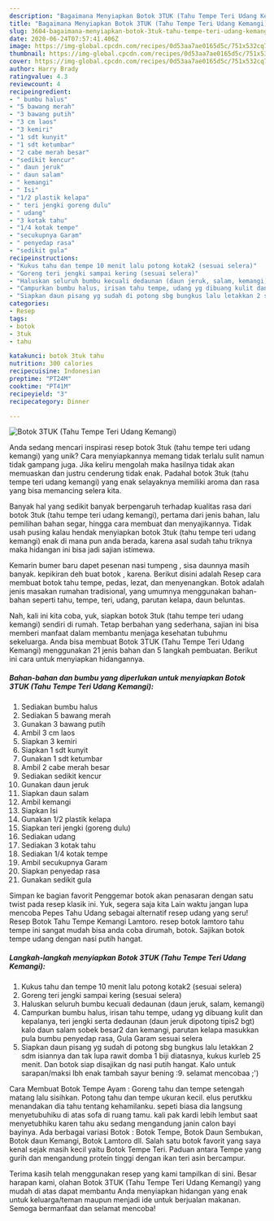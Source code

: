 ```yaml
---
description: "Bagaimana Menyiapkan Botok 3TUK (Tahu Tempe Teri Udang Kemangi), Bikin Ngiler"
title: "Bagaimana Menyiapkan Botok 3TUK (Tahu Tempe Teri Udang Kemangi), Bikin Ngiler"
slug: 3604-bagaimana-menyiapkan-botok-3tuk-tahu-tempe-teri-udang-kemangi-bikin-ngiler
date: 2020-06-24T07:57:41.406Z
image: https://img-global.cpcdn.com/recipes/0d53aa7ae0165d5c/751x532cq70/botok-3tuk-tahu-tempe-teri-udang-kemangi-foto-resep-utama.jpg
thumbnail: https://img-global.cpcdn.com/recipes/0d53aa7ae0165d5c/751x532cq70/botok-3tuk-tahu-tempe-teri-udang-kemangi-foto-resep-utama.jpg
cover: https://img-global.cpcdn.com/recipes/0d53aa7ae0165d5c/751x532cq70/botok-3tuk-tahu-tempe-teri-udang-kemangi-foto-resep-utama.jpg
author: Harry Brady
ratingvalue: 4.3
reviewcount: 4
recipeingredient:
- " bumbu halus"
- "5 bawang merah"
- "3 bawang putih"
- "3 cm laos"
- "3 kemiri"
- "1 sdt kunyit"
- "1 sdt ketumbar"
- "2 cabe merah besar"
- "sedikit kencur"
- " daun jeruk"
- " daun salam"
- " kemangi"
- " Isi"
- "1/2 plastik kelapa"
- " teri jengki goreng dulu"
- " udang"
- "3 kotak tahu"
- "1/4 kotak tempe"
- "secukupnya Garam"
- " penyedap rasa"
- "sedikit gula"
recipeinstructions:
- "Kukus tahu dan tempe 10 menit lalu potong kotak2 (sesuai selera)"
- "Goreng teri jengki sampai kering (sesuai selera)"
- "Haluskan seluruh bumbu kecuali dedaunan (daun jeruk, salam, kemangi)"
- "Campurkan bumbu halus, irisan tahu tempe, udang yg dibuang kulit dan kepalanya, teri jengki serta dedaunan (daun jeruk dipotong tipis2 bgt) kalo daun salam sobek besar2 dan kemangi, parutan kelapa masukkan pula bumbu penyedap rasa, Gula Garam sesuai selera"
- "Siapkan daun pisang yg sudah di potong sbg bungkus lalu letakkan 2 sdm isiannya dan tak lupa rawit domba 1 biji diatasnya, kukus kurleb 25 menit. Dan botok siap disajikan dg nasi putih hangat. Kalo untuk sarapan/maksi lbh enak tambah sayur bening :9. selamat mencobaa ;&#39;)"
categories:
- Resep
tags:
- botok
- 3tuk
- tahu

katakunci: botok 3tuk tahu 
nutrition: 300 calories
recipecuisine: Indonesian
preptime: "PT24M"
cooktime: "PT41M"
recipeyield: "3"
recipecategory: Dinner

---
```



![Botok 3TUK (Tahu Tempe Teri Udang Kemangi)](https://img-global.cpcdn.com/recipes/0d53aa7ae0165d5c/751x532cq70/botok-3tuk-tahu-tempe-teri-udang-kemangi-foto-resep-utama.jpg)

Anda sedang mencari inspirasi resep botok 3tuk (tahu tempe teri udang kemangi) yang unik? Cara menyiapkannya memang tidak terlalu sulit namun tidak gampang juga. Jika keliru mengolah maka hasilnya tidak akan memuaskan dan justru cenderung tidak enak. Padahal botok 3tuk (tahu tempe teri udang kemangi) yang enak selayaknya memiliki aroma dan rasa yang bisa memancing selera kita.

Banyak hal yang sedikit banyak berpengaruh terhadap kualitas rasa dari botok 3tuk (tahu tempe teri udang kemangi), pertama dari jenis bahan, lalu pemilihan bahan segar, hingga cara membuat dan menyajikannya. Tidak usah pusing kalau hendak menyiapkan botok 3tuk (tahu tempe teri udang kemangi) enak di mana pun anda berada, karena asal sudah tahu triknya maka hidangan ini bisa jadi sajian istimewa.

Kemarin bumer baru dapet pesenan nasi tumpeng , sisa daunnya masih banyak. kepikiran deh buat botok , karena. Berikut disini adalah Resep cara membuat botok tahu tempe, pedas, lezat, dan menyenangkan. Botok adalah jenis masakan rumahan tradisional, yang umumnya menggunakan bahan-bahan seperti tahu, tempe, teri, udang, parutan kelapa, daun beluntas.


Nah, kali ini kita coba, yuk, siapkan botok 3tuk (tahu tempe teri udang kemangi) sendiri di rumah. Tetap berbahan yang sederhana, sajian ini bisa memberi manfaat dalam membantu menjaga kesehatan tubuhmu sekeluarga. Anda bisa membuat Botok 3TUK (Tahu Tempe Teri Udang Kemangi) menggunakan 21 jenis bahan dan 5 langkah pembuatan. Berikut ini cara untuk menyiapkan hidangannya.

<!--inarticleads1-->

##### Bahan-bahan dan bumbu yang diperlukan untuk menyiapkan Botok 3TUK (Tahu Tempe Teri Udang Kemangi):

1. Sediakan  bumbu halus
1. Sediakan 5 bawang merah
1. Gunakan 3 bawang putih
1. Ambil 3 cm laos
1. Siapkan 3 kemiri
1. Siapkan 1 sdt kunyit
1. Gunakan 1 sdt ketumbar
1. Ambil 2 cabe merah besar
1. Sediakan sedikit kencur
1. Gunakan  daun jeruk
1. Siapkan  daun salam
1. Ambil  kemangi
1. Siapkan  Isi
1. Gunakan 1/2 plastik kelapa
1. Siapkan  teri jengki (goreng dulu)
1. Sediakan  udang
1. Sediakan 3 kotak tahu
1. Sediakan 1/4 kotak tempe
1. Ambil secukupnya Garam
1. Siapkan  penyedap rasa
1. Gunakan sedikit gula


Simpan ke bagian favorit Penggemar botok akan penasaran dengan satu twist pada resep klasik ini. Yuk, segera saja kita Lain waktu jangan lupa mencoba Pepes Tahu Udang sebagai alternatif resep udang yang seru! Resep Botok Tahu Tempe Kemangi Lamtoro. resep botok lamtoro tahu tempe ini sangat mudah bisa anda coba dirumah, botok. Sajikan botok tempe udang dengan nasi putih hangat. 

<!--inarticleads2-->

##### Langkah-langkah menyiapkan Botok 3TUK (Tahu Tempe Teri Udang Kemangi):

1. Kukus tahu dan tempe 10 menit lalu potong kotak2 (sesuai selera)
1. Goreng teri jengki sampai kering (sesuai selera)
1. Haluskan seluruh bumbu kecuali dedaunan (daun jeruk, salam, kemangi)
1. Campurkan bumbu halus, irisan tahu tempe, udang yg dibuang kulit dan kepalanya, teri jengki serta dedaunan (daun jeruk dipotong tipis2 bgt) kalo daun salam sobek besar2 dan kemangi, parutan kelapa masukkan pula bumbu penyedap rasa, Gula Garam sesuai selera
1. Siapkan daun pisang yg sudah di potong sbg bungkus lalu letakkan 2 sdm isiannya dan tak lupa rawit domba 1 biji diatasnya, kukus kurleb 25 menit. Dan botok siap disajikan dg nasi putih hangat. Kalo untuk sarapan/maksi lbh enak tambah sayur bening :9. selamat mencobaa ;&#39;)


Cara Membuat Botok Tempe Ayam : Goreng tahu dan tempe setengah matang lalu sisihkan. Potong tahu dan tempe ukuran kecil. elus perutkku menandakan dia tahu tentang kehamilanku. sepeti biasa dia langsung menyetubuhiku di atas sofa di ruang tamu. kali pak kardi lebih lembut saat menyetubhiku karen tahu aku sedang mengandung janin calon bayi bayinya. Ada berbagai variasi Botok : Botok Tempe, Botok Daun Sembukan, Botok daun Kemangi, Botok Lamtoro dll. Salah satu botok favorit yang saya kenal sejak masih kecil yaitu Botok Tempe Teri. Paduan antara Tempe yang gurih dan mengandung protein tinggi dengan ikan teri asin bercampur. 

Terima kasih telah menggunakan resep yang kami tampilkan di sini. Besar harapan kami, olahan Botok 3TUK (Tahu Tempe Teri Udang Kemangi) yang mudah di atas dapat membantu Anda menyiapkan hidangan yang enak untuk keluarga/teman maupun menjadi ide untuk berjualan makanan. Semoga bermanfaat dan selamat mencoba!
